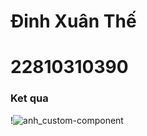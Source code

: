 # Đinh Xuân Thế
# 22810310390
### Ket qua

!![anh_custom-component](https://github.com/user-attachments/assets/92d7110b-8432-4c8d-909e-6b169af5487e)


